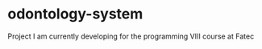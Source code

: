 <h1>odontology-system</h1>

Project I am currently developing for the programming VIII course at Fatec
